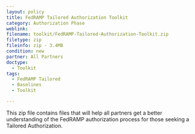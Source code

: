 ```yaml
---
layout: policy   
title: FedRAMP Tailored Authorization Toolkit
category: Authorization Phase
weblink:
filename: toolkit/FedRAMP-Tailored-Authorization-Toolkit.zip
filetype: zip
fileinfo: zip - 3.4MB
condition: new
partner: All Partners
doctype:
  - Toolkit
tags:
  - FedRAMP Tailored
  - Baselines
  - Toolkit

---
```

This zip file contains files that will help all partners get a better understanding of the FedRAMP authorization process for those seeking a Tailored Authorization.
